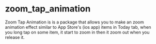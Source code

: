 # zoom_tap_animation
Zoom Tap Animation is is a package that allows you to make an zoom animation effect similar to App Store's (ios app) items in Today tab, when you long tap on some item, it start to zoom in then it zoom out when you release it.
